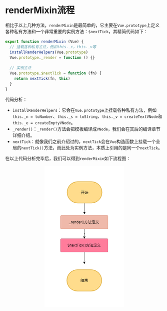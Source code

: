 # renderMixin流程
相比于以上几种方法，`renderMixin`是最简单的，它主要在`Vue.prototype`上定义各种私有方法和一个非常重要的实例方法：`$nextTick`，其精简代码如下：
```js
export function renderMixin (Vue) {
  // 挂载各种私有方法，例如this._c，this._v等
  installRenderHelpers(Vue.prototype)
  Vue.prototype._render = function () {}

  // 实例方法
  Vue.prototype.$nextTick = function (fn) {
    return nextTick(fn, this)
  }
}
```
代码分析：
* `installRenderHelpers`：它会在`Vue.prototype`上挂载各种私有方法，例如`this._n = toNumber`、`this._s = toString`、`this._v = createTextVNode`和`this._e = createEmptyVNode`。
* `_render()`：`_render()`方法会把模板编译成`VNode`，我们会在其后的编译章节详细介绍。
* `nextTick`：就像我们之前介绍过的，`nextTick`会在`Vue`构造函数上挂载一个全局的`nextTick()`方法，而此处为实例方法，本质上引用的是同一个`nextTick`。

在以上代码分析完毕后，我们可以得到`renderMixin`如下流程图：
<div style="text-align: center">
  <img src="../../images/vueAnalysis/renderMixin.png" />
</div>
